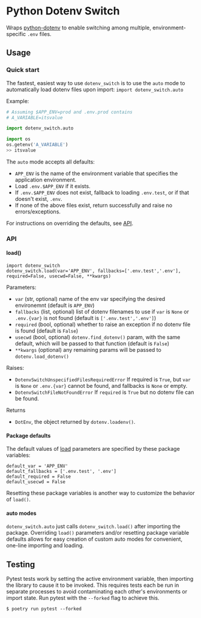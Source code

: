 # Python Dotenv Switch

Wraps [python-dotenv](https://pypi.org/project/python-dotenv/) to enable
switching among multiple, environment-specific `.env` files.

## Usage

### Quick start

The fastest, easiest way to use `dotenv_switch` is to use the `auto` mode to
automatically load dotenv files upon import: `import dotenv_switch.auto`

Example:

```python
# Assuming $APP_ENV=prod and .env.prod contains
# A_VARIABLE=itsvalue

import dotenv_switch.auto

import os
os.getenv('A_VARIABLE')
>> itsvalue
```

The `auto` mode accepts all defaults:

* `APP_ENV` is the name of the environment variable that specifies the
  application environment.
* Load `.env.$APP_ENV` if it exists.
* If `.env.$APP_ENV` does not exist, fallback to loading `.env.test`, or if that
  doesn't exist, `.env`.
* If none of the above files exist, return successfully and raise no errors/exceptions.

For instructions on overriding the defaults, see [API](#api).

### API

#### load()

    import dotenv_switch
    dotenv_switch.load(var='APP_ENV', fallbacks=['.env.test','.env'], required=False, usecwd=False, **kwargs)

Parameters:

* `var` (str, optional) name of the env var specifying the desired environemnt (default is `APP_ENV`)
* `fallbacks` (list, optional) list of dotenv filenames to use if `var` is `None` or `.env.{var}` is
  not found (default is `['.env.test','.env']`)
* `required` (bool, optional) whether to raise an exception if no dotenv file is found (default is `False`)
* `usecwd` (bool, optional) `dotenv.find_dotenv()` param, with the same default, which will be
  passed to that function (default is `False`)
* `**kwargs` (optional) any remaining params will be passed to `dotenv.load_dotenv()`

Raises:

* `DotenvSwitchUnspecifiedFilesRequiredError` If required is `True`, but `var` is `None` or
  `.env.{var}` cannot be found, and fallbacks is `None` or empty.
* `DotenvSwitchFileNotFoundError` If `required` is `True` but no dotenv file can be found.

Returns

* `DotEnv`, the object returned by `dotenv.loadenv()`.

#### Package defaults

The default values of [load](#load) parameters are specified by these package variables:

    default_var = 'APP_ENV'
    default_fallbacks = ['.env.test', '.env']
    default_required = False
    default_usecwd = False

Resetting these package variables is another way to customize the behavior of `load()`.

#### auto modes

`dotenv_switch.auto` just calls `dotenv_switch.load()` after importing the package.
Overriding `load()` parameters and/or resetting package variable defaults allows for
easy creation of custom auto modes for convenient, one-line importing and loading.

## Testing

Pytest tests work by setting the active environment variable, then importing the
library to cause it to be invoked. This requires tests each be run in separate
processes to avoid contaminating each other's environments or import state. Run
pytest with the `--forked` flag to achieve this.

```shell
$ poetry run pytest --forked
```
